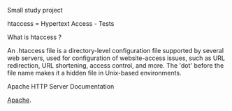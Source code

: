 Small study project

htaccess = Hypertext Access - Tests

What is htaccess ?

An .htaccess file is a directory-level configuration file supported by several web servers, used for configuration of website-access issues, such as URL redirection, URL shortening, access control, and more. The 'dot' before the file name makes it a hidden file in Unix-based environments.

Apache HTTP Server Documentation

[Apache](https://httpd.apache.org/docs/current/expr.html).
